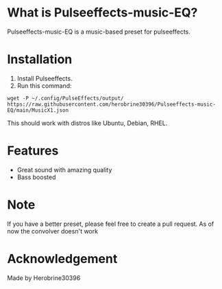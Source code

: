 # What is Pulseeffects-music-EQ?
Pulseeffects-music-EQ is a music-based preset for pulseeffects.

# Installation
1. Install Pulseeffects.
2. Run this command:
```
wget -P ~/.config/PulseEffects/output/ https://raw.githubusercontent.com/herobrine30396/Pulseeffects-music-EQ/main/MusicX1.json
```
This should work with distros like Ubuntu, Debian, RHEL.

# Features
* Great sound with amazing quality
* Bass boosted

# Note
If you have a better preset, please feel free to create a pull request.
As of now the convolver doesn't work

# Acknowledgement
Made by Herobrine30396
